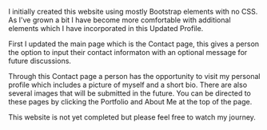 <!-- Updated Portfolio -->

I initially created this website using mostly Bootstrap elements with no CSS. As I've grown a bit I have become more comfortable with additional elements which I have incorporated in this Updated Profile.

First I updated the main page which is the Contact page, this gives a person the option to input their contact informaton with an optional message for future discussions. 
<!-- Add Local Storage -->

Through this Contact page a person has the opportunity to visit my personal profile which includes a picture of myself and a short bio. There are also several images that will be submitted in the future. You can be directed to these pages by clicking the Portfolio and About Me at the top of the page.

This website is not yet completed but please feel free to watch my journey.
